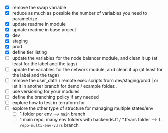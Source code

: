 - [x] remove the swap variable
- [x] reduce as much as possible the number of variables you need to parametrize
- [x] update readme in module
- [x] update readme in base project
- [x] dev
- [x] staging
- [x] prod
- [x] define tier listing
- [ ] update the variables for the node balancer module, and clean it up (at least for the label and the tags)
- [ ] update the variables for the network module, and clean it up (at least for the label and the tags)
- [ ] remove the user_data / remote exec scripts from dev/staging/prod | or let it in another branch for demo / example folder..
- [ ] use versioning for your modules
- [ ] define the branching policy if any needed
- [ ] explore how to test in terraform for 
- [ ] explore the other type of structure for managing multiple states/env
  - [ ] 1 folder per env --> `main` branch
  - [ ] 1 main repo, many env folders with backends.tf / *.tfvars folder  --> `1-repo-multi-env-vars` branch
